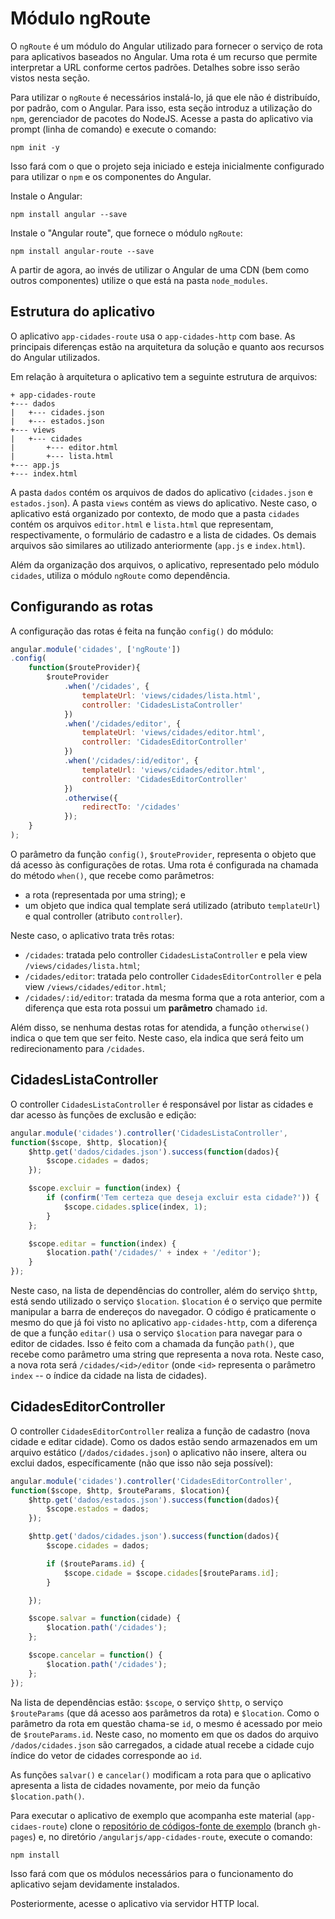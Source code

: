 # Módulo ngRoute

O `ngRoute` é um módulo do Angular utilizado para fornecer o serviço de rota para aplicativos baseados no Angular. Uma rota é um recurso que permite interpretar a URL conforme certos padrões. Detalhes sobre isso serão vistos nesta seção.

Para utilizar o `ngRoute` é necessários instalá-lo, já que ele não é distribuído, por padrão, com o Angular. Para isso, esta seção introduz a utilização do `npm`, gerenciador de pacotes do NodeJS. Acesse a pasta do aplicativo via prompt (linha de comando) e execute o comando:

```
npm init -y
```

Isso fará com o que o projeto seja iniciado e esteja inicialmente configurado para utilizar o `npm` e os componentes do Angular.

Instale o Angular:

```
npm install angular --save
```

Instale o "Angular route", que fornece o módulo `ngRoute`:

```
npm install angular-route --save
```

A partir de agora, ao invés de utilizar o Angular de uma CDN (bem como outros componentes) utilize o que está na pasta `node_modules`.

## Estrutura do aplicativo

O aplicativo `app-cidades-route` usa o `app-cidades-http` com base. As principais diferenças estão na arquitetura da solução e quanto aos recursos do Angular utilizados.

Em relação à arquitetura o aplicativo tem a seguinte estrutura de arquivos:

```
+ app-cidades-route
+--- dados
|   +--- cidades.json
|   +--- estados.json
+--- views
|   +--- cidades
|       +--- editor.html
|       +--- lista.html
+--- app.js
+--- index.html
```

A pasta `dados` contém os arquivos de dados do aplicativo (`cidades.json` e `estados.json`). A pasta `views` contém as views do aplicativo. Neste caso, o aplicativo está organizado por contexto, de modo que a pasta `cidades` contém os arquivos `editor.html` e `lista.html` que representam, respectivamente, o formulário de cadastro e a lista de cidades. Os demais arquivos são similares ao utilizado anteriormente (`app.js` e `index.html`).

Além da organização dos arquivos, o aplicativo, representado pelo módulo `cidades`, utiliza o módulo `ngRoute` como dependência.

## Configurando as rotas

A configuração das rotas é feita na função `config()` do módulo:

```javascript
angular.module('cidades', ['ngRoute'])
.config(
    function($routeProvider){
        $routeProvider
            .when('/cidades', {
                templateUrl: 'views/cidades/lista.html',
                controller: 'CidadesListaController'
            })
            .when('/cidades/editor', {
                templateUrl: 'views/cidades/editor.html',
                controller: 'CidadesEditorController'
            })
            .when('/cidades/:id/editor', {
                templateUrl: 'views/cidades/editor.html',
                controller: 'CidadesEditorController'
            })
            .otherwise({
                redirectTo: '/cidades'
            });
    }
);
```

O parâmetro da função `config()`, `$routeProvider`, representa o objeto que dá acesso às configurações de rotas. Uma rota é configurada na chamada do método `when()`, que recebe como parâmetros:
- a rota (representada por uma string); e
- um objeto que indica qual template será utilizado (atributo `templateUrl`) e qual controller (atributo `controller`).

Neste caso, o aplicativo trata três rotas:
- `/cidades`: tratada pelo controller `CidadesListaController` e pela view `/views/cidades/lista.html`;
- `/cidades/editor`: tratada pelo controller `CidadesEditorController` e pela view `/views/cidades/editor.html`;
- `/cidades/:id/editor`: tratada da mesma forma que a rota anterior, com a diferença que esta rota possui um **parâmetro** chamado `id`.

Além disso, se nenhuma destas rotas for atendida, a função `otherwise()` indica o que tem que ser feito. Neste caso, ela indica que será feito um redirecionamento para `/cidades`.

## CidadesListaController

O controller `CidadesListaController` é responsável por listar as cidades e dar acesso às funções de exclusão e edição:

```javascript
angular.module('cidades').controller('CidadesListaController',
function($scope, $http, $location){
    $http.get('dados/cidades.json').success(function(dados){
        $scope.cidades = dados;
    });

    $scope.excluir = function(index) {
        if (confirm('Tem certeza que deseja excluir esta cidade?')) {
            $scope.cidades.splice(index, 1);
        }
    };

    $scope.editar = function(index) {
        $location.path('/cidades/' + index + '/editor');
    }
});
```

Neste caso, na lista de dependências do controller, além do serviço `$http`, está sendo utilizado o serviço `$location`. `$location` é o serviço que permite manipular a barra de endereços do navegador. O código é praticamente o mesmo do que já foi visto no aplicativo `app-cidades-http`, com a diferença de que a função `editar()` usa o serviço `$location` para navegar para o editor de cidades. Isso é feito com a chamada da função `path()`, que recebe como parâmetro uma string que representa a nova rota. Neste caso, a nova rota será `/cidades/<id>/editor` (onde `<id>` representa o parâmetro `index` -- o índice da cidade na lista de cidades).

## CidadesEditorController

O controller `CidadesEditorController` realiza a função de cadastro (nova cidade e editar cidade). Como os dados estão sendo armazenados em um arquivo estático (`/dados/cidades.json`) o aplicativo não insere, altera ou exclui dados, específicamente (não que isso não seja possível):

```javascript
angular.module('cidades').controller('CidadesEditorController',
function($scope, $http, $routeParams, $location){
    $http.get('dados/estados.json').success(function(dados){
        $scope.estados = dados;
    });

    $http.get('dados/cidades.json').success(function(dados){
        $scope.cidades = dados;

        if ($routeParams.id) {
            $scope.cidade = $scope.cidades[$routeParams.id];
        }

    });

    $scope.salvar = function(cidade) {
        $location.path('/cidades');
    };

    $scope.cancelar = function() {
        $location.path('/cidades');
    };
});
```

Na lista de dependências estão: `$scope`, o serviço `$http`, o serviço `$routeParams` (que dá acesso aos parâmetros da rota) e `$location`. Como o parâmetro da rota em questão chama-se `id`, o mesmo é acessado por meio de `$routeParams.id`. Neste caso, no momento em que os dados do arquivo `/dados/cidades.json` são carregados, a cidade atual recebe a cidade cujo índice do vetor de cidades corresponde ao `id`.

As funções `salvar()` e `cancelar()` modificam a rota para que o aplicativo apresenta a lista de cidades novamente, por meio da função `$location.path()`.

Para executar o aplicativo de exemplo que acompanha este material (`app-cidaes-route`) clone o [repositório de códigos-fonte de exemplo](https://github.com/jacksongomesbr/livro-web-codigo-fonte) (branch `gh-pages`) e, no diretório `/angularjs/app-cidades-route`, execute o comando:

```
npm install
```

Isso fará com que os módulos necessários para o funcionamento do aplicativo sejam devidamente instalados.

Posteriormente, acesse o aplicativo via servidor HTTP local.
